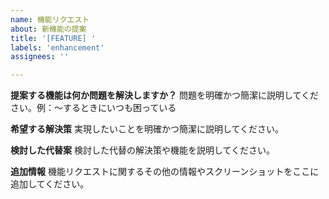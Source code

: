 ```yaml
---
name: 機能リクエスト
about: 新機能の提案
title: '[FEATURE] '
labels: 'enhancement'
assignees: ''

---
```


**提案する機能は何か問題を解決しますか？**
問題を明確かつ簡潔に説明してください。例：〜するときにいつも困っている

**希望する解決策**
実現したいことを明確かつ簡潔に説明してください。

**検討した代替案**
検討した代替の解決策や機能を説明してください。

**追加情報**
機能リクエストに関するその他の情報やスクリーンショットをここに追加してください。